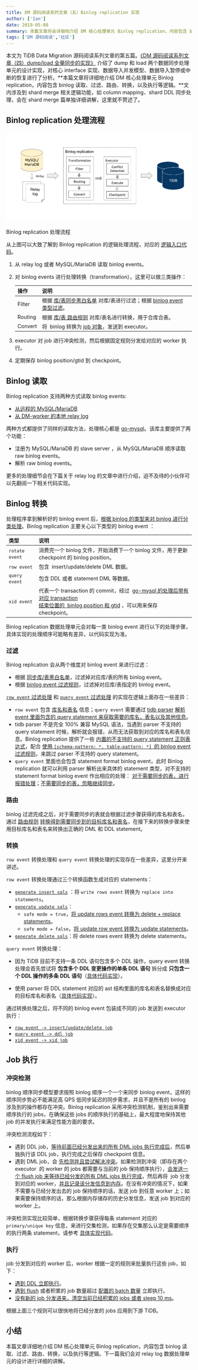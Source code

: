 ```yaml
---
title: DM 源码阅读系列文章（五）Binlog replication 实现
author: ['Ian']
date: 2019-05-08
summary: 本篇文章将会详细地介绍 DM 核心处理单元 Binlog replication，内容包含 binlog 读取、过滤、路由、转换，以及执行等逻辑。 
tags: ['DM 源码阅读','社区']
---
```


本文为 TiDB Data Migration 源码阅读系列文章的第五篇。[《DM 源码阅读系列文章（四）dump/load 全量同步的实现》](https://pingcap.com/blog-cn/dm-source-code-reading-4/) 介绍了 dump 和 load 两个数据同步处理单元的设计实现，对核心 interface 实现、数据导入并发模型、数据导入暂停或中断的恢复进行了分析。**本篇文章将详细地介绍 DM 核心处理单元 Binlog replication，内容包含 binlog 读取、过滤、路由、转换，以及执行等逻辑。**文内涉及到 shard merge 相关逻辑功能，如 column mapping、shard DDL 同步处理，会在 shard merge 篇单独详细讲解，这里就不赘述了。

## Binlog replication 处理流程

![Binlog replication 处理流程](media/dm-source-code-reading-5/1.png)

<div class="caption-center">Binlog replication 处理流程</div>

从上图可以大致了解到 Binlog replication 的逻辑处理流程，对应的 [逻辑入口代码](https://github.com/pingcap/dm/blob/8bfa3e0e99b1bb1d59d9efd6320d9a86fa468217/syncer/syncer.go#L886)。

1.  从 relay log 或者 MySQL/MariaDB 读取 binlog events。

2.  对 binlog events 进行处理转换（transformation），这里可以做三类操作：
	
	| 操作 | 说明 |
	|:-------|:-----------------|
	| Filter | 根据 [库/表同步黑白名单](https://pingcap.com/docs-cn/dev/reference/tools/data-migration/features/overview/#black-white-table-lists) 对库/表进行过滤；根据 [binlog event 类型过滤](https://pingcap.com/docs-cn/dev/reference/tools/data-migration/features/overview/#binlog-event-filter)。|
	| Routing | 根据 [库/表 路由规则](https://pingcap.com/docs-cn/dev/reference/tools/data-migration/features/overview/#table-routing) 对库/表名进行转换，用于合库合表。 |
	| Convert | 将  binlog 转换为 [job 对象](https://github.com/pingcap/dm/blob/8bfa3e0e99b1bb1d59d9efd6320d9a86fa468217/syncer/job.go)，发送到 executor。 |
	
3.  executor 对 job 进行冲突检测，然后根据固定规则分发给对应的 worker 执行。

4.  定期保存 binlog position/gtid 到 checkpoint。

## Binlog 读取

Binlog replication 支持两种方式读取 binlog events:

+ [从远程的 MySQL/MariaDB](https://github.com/pingcap/dm/blob/8bfa3e0e99b1bb1d59d9efd6320d9a86fa468217/syncer/syncer.go#L1032)
+ [从 DM-worker 的本地 relay log](https://github.com/pingcap/dm/blob/8bfa3e0e99b1bb1d59d9efd6320d9a86fa468217/syncer/syncer.go#L1036)

两种方式都提供了同样的读取方法，处理核心都是 [go-mysql](https://github.com/siddontang/go-mysql)。该库主要提供了两个功能：

+ 注册为 MySQL/MariaDB 的 slave server ，从 MySQL/MariaDB 顺序读取 raw binlog events。
+ 解析 raw binlog events。

更多的处理细节会在下篇关于 relay log 的文章中进行介绍，迫不及待的小伙伴可以先翻阅一下相关代码实现。

## Binlog 转换

处理程序拿到解析好的 binlog event 后，[根据 binlog 的类型来对 binlog 进行分类处理](https://github.com/pingcap/dm/blob/8bfa3e0e99b1bb1d59d9efd6320d9a86fa468217/syncer/syncer.go#L1133)。Binlog replication 主要关心以下类型的 binlog event ：

| 类型 | 说明 |
|:------------------|:---------------------|
| `rotate event` | 消费完一个 binlog 文件，开始消费下一个 binlog 文件，用于更新 checkpoint 的 binlog position。 |
| `row event` | 包含  insert/update/delete DML 数据。 |
| `query event` | 包含 DDL 或者 statement DML 等数据。 |
| `xid event` | 代表一个 transaction 的 commit，经过  [go-mysql 的处理后带有对应 transaction  <br />  结束位置的  binlog position 和 gtid](https://github.com/siddontang/go-mysql/blob/b3fc2b70c8a8ea9128d51c968bcab03802d95343/replication/binlogsyncer.go#L751) ，可以用来保存 checkpoint。 |

Binlog replication 数据处理单元会对每一类 binlog event 进行以下的处理步骤，具体实现的处理顺序可能略有差异，以代码实现为准。

### 过滤

Binlog replication 会从两个维度对 binlog event 来进行过滤：

+ 根据 [同步库/表黑白名单](https://github.com/pingcap/dm/blob/8bfa3e0e99b1bb1d59d9efd6320d9a86fa468217/syncer/syncer.go#L119)，过滤掉对应库/表的所有 binlog event。
+ 根据 [binlog event 过滤规则](https://github.com/pingcap/dm/blob/8bfa3e0e99b1bb1d59d9efd6320d9a86fa468217/syncer/syncer.go#L117)，过滤掉对应库/表指定的 binlog event。

[`row event` 过滤处理](https://github.com/pingcap/dm/blob/8bfa3e0e99b1bb1d59d9efd6320d9a86fa468217/syncer/filter.go#L147) 和 [`query event` 过滤处理](https://github.com/pingcap/dm/blob/8bfa3e0e99b1bb1d59d9efd6320d9a86fa468217/syncer/filter.go#L96) 的实现在逻辑上面存在一些差异：

+ `row event` 包含 [库名和表名](https://github.com/pingcap/dm/blob/8bfa3e0e99b1bb1d59d9efd6320d9a86fa468217/syncer/syncer.go#L1167) 信息；`query event` 需要通过 [tidb parser](https://github.com/pingcap/parser) [解析 event 里面包含的 query statement 来获取需要的库名，表名以及其他信息](https://github.com/pingcap/dm/blob/8bfa3e0e99b1bb1d59d9efd6320d9a86fa468217/syncer/syncer.go#L1365)。
+ tidb parser 不是完全 100% 兼容 MySQL 语法，当遇到 parser 不支持的 query statement 时候，解析就会报错，从而无法获取到对应的库名和表名信息。Binlog replication 提供了一些 [内置的不支持的 query statement 正则表达式](https://github.com/pingcap/dm/blob/8bfa3e0e99b1bb1d59d9efd6320d9a86fa468217/syncer/filter.go#L32)，配合 [使用 `[schema-pattern: *, table-pattern: *] `的 binlog event 过滤规则](https://github.com/pingcap/dm/blob/8bfa3e0e99b1bb1d59d9efd6320d9a86fa468217/syncer/filter.go#L123)，来跳过 parser 不支持的 query statement。
+ `query event` 里面也会包含 statement format binlog event，此时 Binlog replication 就可以利用 parser 解析出来具体的 statement 类型，对不支持的 statement format binlog event 作出相应的处理： [对于需要同步的表，进行报错处理](https://github.com/pingcap/dm/blob/8bfa3e0e99b1bb1d59d9efd6320d9a86fa468217/syncer/ddl.go#L117)；[不需要同步的表，忽略继续同步](https://github.com/pingcap/dm/blob/8bfa3e0e99b1bb1d59d9efd6320d9a86fa468217/syncer/ddl.go#L108)。

### 路由

binlog 过滤完成之后，对于需要同步的表就会根据过滤步骤获得的库名和表名，通过 [路由规则](https://github.com/pingcap/dm/blob/8bfa3e0e99b1bb1d59d9efd6320d9a86fa468217/syncer/syncer.go#L116) [转换得到需要同步到的目标库名和表名](https://github.com/pingcap/dm/blob/8bfa3e0e99b1bb1d59d9efd6320d9a86fa468217/syncer/syncer.go#L1960)，在接下来的转换步骤来使用目标库名和表名来转换出正确的 DML 和 DDL statement。

### 转换

`row event` 转换处理和 `query event` 转换处理的实现存在一些差异，这里分开来讲述。

`row event` 转换处理通过三个转换函数生成对应的 statements：

+ [`generate insert sqls`](https://github.com/pingcap/dm/blob/8bfa3e0e99b1bb1d59d9efd6320d9a86fa468217/syncer/syncer.go#L1261) ：将 `write rows event` 转换为 `replace into statements`。
+ [`generate update sqls`](https://github.com/pingcap/dm/blob/8bfa3e0e99b1bb1d59d9efd6320d9a86fa468217/syncer/syncer.go#L1294)：
    - `safe mode = true`，[将 update rows event 转换为 delete + replace statements](https://github.com/pingcap/dm/blob/8bfa3e0e99b1bb1d59d9efd6320d9a86fa468217/syncer/dml.go#L193)。
    - `safe mode = false`，[将 update row event 转换为 update statements](https://github.com/pingcap/dm/blob/8bfa3e0e99b1bb1d59d9efd6320d9a86fa468217/syncer/dml.go#L231)。
+ [`generate delete sqls`](https://github.com/pingcap/dm/blob/8bfa3e0e99b1bb1d59d9efd6320d9a86fa468217/syncer/syncer.go#L1327)：将 delete rows event 转换为 delete statements。

`query event` 转换处理：

+ 因为 TiDB 目前不支持一条 DDL 语句包含多个 DDL 操作，query event 转换处理会首先尝试将 **包含多个 DDL 变更操作的单条 DDL 语句** 拆分成 **只包含一个 DDL 操作的多条 DDL 语句**（[具体代码实现](https://github.com/pingcap/dm/blob/8bfa3e0e99b1bb1d59d9efd6320d9a86fa468217/syncer/syncer.go#L1411)）。

+ 使用 parser 将 DDL statement 对应的 ast 结构里面的库名和表名替换成对应的目标库名和表名（[具体代码实现](https://github.com/pingcap/dm/blob/8bfa3e0e99b1bb1d59d9efd6320d9a86fa468217/syncer/syncer.go#L1442)）。

通过转换处理之后，将不同的 binlog event 包装成不同的 job 发送到 executor 执行：

+ [`row event -> insert/update/delete job`](https://github.com/pingcap/dm/blob/8bfa3e0e99b1bb1d59d9efd6320d9a86fa468217/syncer/syncer.go#L1353)
+ [`query event -> ddl job`](https://github.com/pingcap/dm/blob/8bfa3e0e99b1bb1d59d9efd6320d9a86fa468217/syncer/syncer.go#L1529)
+ [`xid event -> xid job`](https://github.com/pingcap/dm/blob/8bfa3e0e99b1bb1d59d9efd6320d9a86fa468217/syncer/syncer.go#L1702)

## Job 执行

### 冲突检测

binlog 顺序同步模型要求按照 binlog 顺序一个一个来同步 binlog event，这样的顺序同步势必不能满足高 QPS 低同步延迟的同步需求，并且不是所有的 binlog 涉及到的操作都存在冲突。Binlog replication 采用冲突检测机制，鉴别出来需要顺序执行的 jobs，在确保这些 jobs 的顺序执行的基础上，最大程度地保持其他 job 的并发执行来满足性能方面的要求。

冲突检测流程如下：

+ 遇到 DDL job，[等待前面已经分发出来的所有 DML jobs 执行完成后](https://github.com/pingcap/dm/blob/8bfa3e0e99b1bb1d59d9efd6320d9a86fa468217/syncer/syncer.go#L642)，然后单独执行该 DDL job，执行完成之后保存 checkpoint 信息。
+ 遇到 DML job，会 [先检测并且尝试解决冲突](https://github.com/pingcap/dm/blob/8bfa3e0e99b1bb1d59d9efd6320d9a86fa468217/syncer/syncer.go#L1712)。如果检测到冲突（即存在两个 executor  的 worker 的 jobs 都需要与当前的 job 保持顺序执行），[会发送一个 flush job 来等待已经分发的所有 DML jobs 执行完成](https://github.com/pingcap/dm/blob/8bfa3e0e99b1bb1d59d9efd6320d9a86fa468217/syncer/syncer.go#L1730)，然后再将  job 分发到对应的 worker，[并且记录该分发信息到内存](https://github.com/pingcap/dm/blob/8bfa3e0e99b1bb1d59d9efd6320d9a86fa468217/syncer/syncer.go#L1735)。在没有冲突的情况下，如果不需要与已经分发出去的 job 保持顺序的话，发送 job 到任意 worker 上；如果需要保持顺序的话，那么根据内存储存的历史分发信息，发送 job 到对应的 worker 上。

冲突检测实现比较简单，根据转换步骤获得每条 statement 对应的 `primary/unique key` 信息，来进行交集检测，如果存在交集那么认定是需要顺序的执行两条 statement，请参考 [具体实现代码](https://github.com/pingcap/dm/blob/8bfa3e0e99b1bb1d59d9efd6320d9a86fa468217/syncer/causality.go)。

### 执行

job 分发到对应的 worker 后，worker 根据一定的规则来批量执行这些 job，如下：

+ [遇到 DDL 立即执行](https://github.com/pingcap/dm/blob/8bfa3e0e99b1bb1d59d9efd6320d9a86fa468217/syncer/syncer.go#L804)。
+ [遇到 flush](https://github.com/pingcap/dm/blob/8bfa3e0e99b1bb1d59d9efd6320d9a86fa468217/syncer/syncer.go#L861) 或者积累的 job 数量超过 [配置的 batch 数量](https://github.com/pingcap/dm/blob/8bfa3e0e99b1bb1d59d9efd6320d9a86fa468217/dm/config/task.go#L183) 立即执行。
+ [没有新的 job 分发进来，清空当前已经积累的 jobs 或者 sleep 10 ms](https://github.com/pingcap/dm/blob/8bfa3e0e99b1bb1d59d9efd6320d9a86fa468217/syncer/syncer.go#L871)。

根据上面三个规则可以很快地将已经分发的 jobs 应用到下游 TiDB。

## 小结

本篇文章详细地介绍 DM 核心处理单元 Binlog replication，内容包含 binlog 读取、过滤、路由、转换，以及执行等逻辑。下一篇我们会对 relay log 数据处理单元的设计进行详细的讲解。
